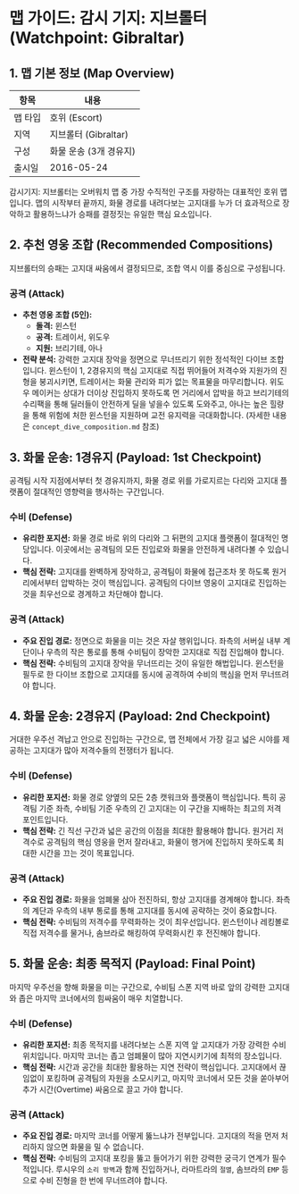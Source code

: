 # 맵 가이드: 감시 기지: 지브롤터 (Watchpoint: Gibraltar)

## 1. 맵 기본 정보 (Map Overview)

| 항목    | 내용                   |
| ------- | ---------------------- |
| 맵 타입 | 호위 (Escort)          |
| 지역    | 지브롤터 (Gibraltar)   |
| 구성    | 화물 운송 (3개 경유지) |
| 출시일  | 2016-05-24             |

감시기지: 지브롤터는 오버워치 맵 중 가장 수직적인 구조를 자랑하는 대표적인 호위 맵입니다. 맵의 시작부터 끝까지, 화물 경로를 내려다보는 고지대를 누가 더 효과적으로 장악하고 활용하느냐가 승패를 결정짓는 유일한 핵심 요소입니다.

## 2. 추천 영웅 조합 (Recommended Compositions)

지브롤터의 승패는 고지대 싸움에서 결정되므로, 조합 역시 이를 중심으로 구성됩니다.

### 공격 (Attack)

- **추천 영웅 조합 (5인):**
  - **돌격:** 윈스턴
  - **공격:** 트레이서, 위도우
  - **지원:** 브리기테, 아나
- **전략 분석:** 강력한 고지대 장악을 정면으로 무너뜨리기 위한 정석적인 다이브 조합입니다. 윈스턴이 1, 2경유지의 핵심 고지대로 직접 뛰어들어 저격수와 지원가의 진형을 붕괴시키면, 트레이서는 화물 관리와 피가 없는 목표물을 마무리합니다. 위도우 메이커는 상대가 더이상 진입하지 못하도록 먼 거리에서 압박을 하고 브리기테의 수리팩을 통해 딜러들이 안전하게 딜을 넣을수 있도록 도와주고, 아나는 높은 힐량을 통해 위험에 처한 윈스턴을 지원하며 교전 유지력을 극대화합니다. (자세한 내용은 `concept_dive_composition.md` 참조)

## 3. 화물 운송: 1경유지 (Payload: 1st Checkpoint)

공격팀 시작 지점에서부터 첫 경유지까지, 화물 경로 위를 가로지르는 다리와 고지대 플랫폼이 절대적인 영향력을 행사하는 구간입니다.

### 수비 (Defense)

- **유리한 포지션:** 화물 경로 바로 위의 다리와 그 뒤편의 고지대 플랫폼이 절대적인 명당입니다. 이곳에서는 공격팀의 모든 진입로와 화물을 안전하게 내려다볼 수 있습니다.
- **핵심 전략:** 고지대를 완벽하게 장악하고, 공격팀이 화물에 접근조차 못 하도록 원거리에서부터 압박하는 것이 핵심입니다. 공격팀의 다이브 영웅이 고지대로 진입하는 것을 최우선으로 경계하고 차단해야 합니다.

### 공격 (Attack)

- **주요 진입 경로:** 정면으로 화물을 미는 것은 자살 행위입니다. 좌측의 서버실 내부 계단이나 우측의 작은 통로를 통해 수비팀이 장악한 고지대로 직접 진입해야 합니다.
- **핵심 전략:** 수비팀의 고지대 장악을 무너뜨리는 것이 유일한 해법입니다. 윈스턴을 필두로 한 다이브 조합으로 고지대를 동시에 공격하여 수비의 핵심을 먼저 무너뜨려야 합니다.

## 4. 화물 운송: 2경유지 (Payload: 2nd Checkpoint)

거대한 우주선 격납고 안으로 진입하는 구간으로, 맵 전체에서 가장 길고 넓은 시야를 제공하는 고지대가 많아 저격수들의 전쟁터가 됩니다.

### 수비 (Defense)

- **유리한 포지션:** 화물 경로 양옆의 모든 2층 캣워크와 플랫폼이 핵심입니다. 특히 공격팀 기준 좌측, 수비팀 기준 우측의 긴 고지대는 이 구간을 지배하는 최고의 저격 포인트입니다.
- **핵심 전략:** 긴 직선 구간과 넓은 공간의 이점을 최대한 활용해야 합니다. 원거리 저격수로 공격팀의 핵심 영웅을 먼저 잘라내고, 화물이 행거에 진입하지 못하도록 최대한 시간을 끄는 것이 목표입니다.

### 공격 (Attack)

- **주요 진입 경로:** 화물을 엄폐물 삼아 전진하되, 항상 고지대를 경계해야 합니다. 좌측의 계단과 우측의 내부 통로를 통해 고지대를 동시에 공략하는 것이 중요합니다.
- **핵심 전략:** 수비팀의 저격수를 무력화하는 것이 최우선입니다. 윈스턴이나 레킹볼로 직접 저격수를 물거나, 솜브라로 해킹하여 무력화시킨 후 전진해야 합니다.

## 5. 화물 운송: 최종 목적지 (Payload: Final Point)

마지막 우주선을 향해 화물을 미는 구간으로, 수비팀 스폰 지역 바로 앞의 강력한 고지대와 좁은 마지막 코너에서의 힘싸움이 매우 치열합니다.

### 수비 (Defense)

- **유리한 포지션:** 최종 목적지를 내려다보는 스폰 지역 앞 고지대가 가장 강력한 수비 위치입니다. 마지막 코너는 좁고 엄폐물이 많아 지연시키기에 최적의 장소입니다.
- **핵심 전략:** 시간과 공간을 최대한 활용하는 지연 전략이 핵심입니다. 고지대에서 끊임없이 포킹하며 공격팀의 자원을 소모시키고, 마지막 코너에서 모든 것을 쏟아부어 추가 시간(Overtime) 싸움으로 끌고 가야 합니다.

### 공격 (Attack)

- **주요 진입 경로:** 마지막 코너를 어떻게 뚫느냐가 전부입니다. 고지대의 적을 먼저 처리하지 않으면 화물을 밀 수 없습니다.
- **핵심 전략:** 수비팀의 고지대 포킹을 뚫고 들어가기 위한 강력한 궁극기 연계가 필수적입니다. 루시우의 `소리 방벽`과 함께 진입하거나, 라마트라의 `절멸`, 솜브라의 `EMP` 등으로 수비 진형을 한 번에 무너뜨려야 합니다.
